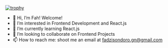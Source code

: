 [![trophy](https://github-profile-trophy.vercel.app/?username=Fah22&theme=onedark)](https://github.com/ryo-ma/github-profile-trophy)




- 👋 Hi, I’m Fah! Welcome!
- 👀 I’m interested in Frontend Development and React.js
- 🌱 I’m currently learning React.js
- 💞️ I’m looking to collaborate on Frontend Projects
- 📫 How to reach me: shoot me an email at fadzisondoro.gn@gmail.com 

<!---
Fah22/Fah22 is a ✨ special ✨ repository because its `README.md` (this file) appears on your GitHub profile.
You can click the Preview link to take a look at your changes.
--->
